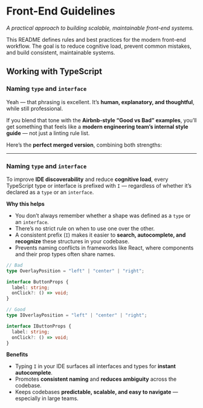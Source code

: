 # Front-End Guidelines

_A practical approach to building scalable, maintainable front-end systems._

This README defines rules and best practices for the modern front-end workflow. The goal is to reduce cognitive load, prevent common mistakes, and build consistent, maintainable systems.

## Working with TypeScript

### Naming `type` and `interface`

Yeah — that phrasing is excellent. It’s **human, explanatory, and thoughtful**, while still professional.

If you blend that tone with the **Airbnb-style “Good vs Bad” examples**, you’ll get something that feels like a **modern engineering team’s internal style guide** — not just a linting rule list.

Here’s the **perfect merged version**, combining both strengths:

---

### Naming `type` and `interface`

To improve **IDE discoverability** and reduce **cognitive load**, every TypeScript type or interface is prefixed with `I` — regardless of whether it’s declared as a `type` or an `interface`.

**Why this helps**

- You don’t always remember whether a shape was defined as a `type` or an `interface`.
- There’s no strict rule on when to use one over the other.
- A consistent prefix (`I`) makes it easier to **search, autocomplete, and recognize** these structures in your codebase.
- Prevents naming conflicts in frameworks like React, where components and their prop types often share names.

```ts
// Bad
type OverlayPosition = "left" | "center" | "right";

interface ButtonProps {
  label: string;
  onClick?: () => void;
}

// Good
type IOverlayPosition = "left" | "center" | "right";

interface IButtonProps {
  label: string;
  onClick?: () => void;
}
```

**Benefits**

- Typing `I` in your IDE surfaces all interfaces and types for **instant autocomplete**.
- Promotes **consistent naming** and **reduces ambiguity** across the codebase.
- Keeps codebases **predictable, scalable, and easy to navigate** — especially in large teams.

<!-- ## Working with CSS & TailwindCSS

Follow a spacing bottom approach for a flow

## Accessability

## How to name things

Naming is hard. -->
